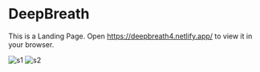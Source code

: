 # DeepBreath
This is a Landing Page. Open https://deepbreath4.netlify.app/ to view it in your browser.

![s1](https://github.com/PariBainsla/OCTANET_APRIL/assets/153187084/75c0998d-136b-4bcb-a37d-d44ddec1849b)
![s2](https://github.com/PariBainsla/OCTANET_APRIL/assets/153187084/9fcb2593-8eb2-4351-99ae-531d1378b950)
